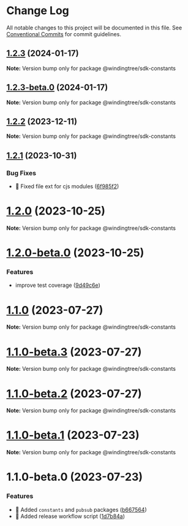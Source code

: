 # Change Log

All notable changes to this project will be documented in this file.
See [Conventional Commits](https://conventionalcommits.org) for commit guidelines.

## [1.2.3](https://github.com/windingtree/sdk/compare/@windingtree/sdk-constants@1.2.3-beta.0...@windingtree/sdk-constants@1.2.3) (2024-01-17)

**Note:** Version bump only for package @windingtree/sdk-constants

## [1.2.3-beta.0](https://github.com/windingtree/sdk/compare/@windingtree/sdk-constants@1.2.2...@windingtree/sdk-constants@1.2.3-beta.0) (2024-01-17)

**Note:** Version bump only for package @windingtree/sdk-constants

## [1.2.2](https://github.com/windingtree/sdk/compare/@windingtree/sdk-constants@1.2.1...@windingtree/sdk-constants@1.2.2) (2023-12-11)

**Note:** Version bump only for package @windingtree/sdk-constants

## [1.2.1](https://github.com/windingtree/sdk/compare/@windingtree/sdk-constants@1.2.0...@windingtree/sdk-constants@1.2.1) (2023-10-31)

### Bug Fixes

- 🐛 Fixed file ext for cjs modules ([6f985f2](https://github.com/windingtree/sdk/commit/6f985f2a6b076abdf145176d5036fe89267f2c5a))

# [1.2.0](https://github.com/windingtree/sdk/compare/@windingtree/sdk-constants@1.2.0-beta.0...@windingtree/sdk-constants@1.2.0) (2023-10-25)

**Note:** Version bump only for package @windingtree/sdk-constants

# [1.2.0-beta.0](https://github.com/windingtree/sdk/compare/@windingtree/sdk-constants@1.1.0...@windingtree/sdk-constants@1.2.0-beta.0) (2023-10-25)

### Features

- improve test coverage ([9d49c6e](https://github.com/windingtree/sdk/commit/9d49c6e2e172cce2c6eb320a3f0e4b097d8e83a8))

# [1.1.0](https://github.com/windingtree/sdk/compare/@windingtree/sdk-constants@1.1.0-beta.3...@windingtree/sdk-constants@1.1.0) (2023-07-27)

**Note:** Version bump only for package @windingtree/sdk-constants

# [1.1.0-beta.3](https://github.com/windingtree/sdk/compare/@windingtree/sdk-constants@1.1.0-beta.2...@windingtree/sdk-constants@1.1.0-beta.3) (2023-07-27)

**Note:** Version bump only for package @windingtree/sdk-constants

# [1.1.0-beta.2](https://github.com/windingtree/sdk/compare/@windingtree/sdk-constants@1.1.0-beta.1...@windingtree/sdk-constants@1.1.0-beta.2) (2023-07-27)

**Note:** Version bump only for package @windingtree/sdk-constants

# [1.1.0-beta.1](https://github.com/windingtree/sdk/compare/@windingtree/sdk-constants@1.1.0-beta.0...@windingtree/sdk-constants@1.1.0-beta.1) (2023-07-23)

**Note:** Version bump only for package @windingtree/sdk-constants

# 1.1.0-beta.0 (2023-07-23)

### Features

- 🎸 Added `constants` and `pubsub` packages ([b667564](https://github.com/windingtree/sdk/commit/b667564a6ef4c20f35d2998c05c99a292724413a))
- 🎸 Added release workflow script ([1d7b84a](https://github.com/windingtree/sdk/commit/1d7b84a3623848c449522c0bb2af2c5f114c8a0a))
